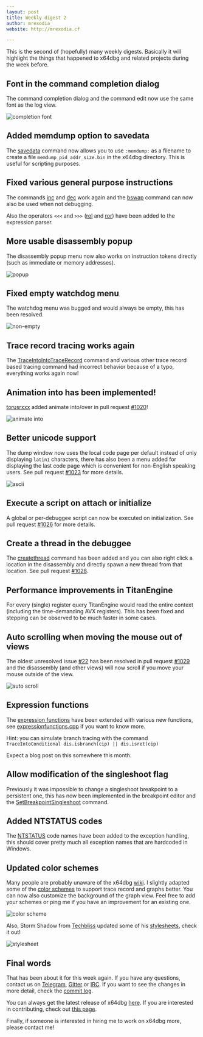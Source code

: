 ```yaml
---
layout: post
title: Weekly digest 2
author: mrexodia
website: http://mrexodia.cf

---
```


This is the second of (hopefully) many weekly digests. Basically it will highlight the things that happened to x64dbg and related projects during the week before.

## Font in the command completion dialog

The command completion dialog and the command edit now use the same font as the log view.

![completion font](https://i.imgur.com/Z6rWVG4.png)

## Added memdump option to savedata

The [savedata](http://x64dbg.readthedocs.io/en/latest/commands/data/savedata.html) command now allows you to use `:memdump:` as a filename to create a file `memdump_pid_addr_size.bin` in the x64dbg directory. This is useful for scripting purposes.

## Fixed various general purpose instructions

The commands [inc](http://x64dbg.readthedocs.io/en/latest/commands/general-purpose/inc.html) and [dec](http://x64dbg.readthedocs.io/en/latest/commands/general-purpose/dec.html) work again and the [bswap](http://x64dbg.readthedocs.io/en/latest/commands/general-purpose/bswap.html) command can now also be used when not debugging.

Also the operators `<<<` and `>>>` ([rol](http://x64dbg.readthedocs.io/en/latest/commands/general-purpose/rol.html) and [ror](http://x64dbg.readthedocs.io/en/latest/commands/general-purpose/ror.html)) have been added to the expression parser.

## More usable disassembly popup

The disassembly popup menu now also works on instruction tokens directly (such as immediate or memory addresses).

![popup](https://i.imgur.com/FjQc43L.png)

## Fixed empty watchdog menu

The watchdog menu was bugged and would always be empty, this has been resolved.

![non-empty](https://i.imgur.com/j6LP7wL.png)

## Trace record tracing works again

The [TraceIntoIntoTraceRecord](http://help.x64dbg.com/en/latest/commands/debug-control/TraceIntoIntoTraceRecord.html) command and various other trace record based tracing command had incorrect behavior because of a typo, everything works again now!

## Animation into has been implemented!

[torusrxxx](https://github.com/torusrxxx) added animate into/over in pull request [#1020](https://github.com/x64dbg/x64dbg/pull/1020)!

![animate into](https://i.imgur.com/nWSfnfV.gif)

## Better unicode support

The dump window now uses the local code page per default instead of only displaying `latin1` characters, there has also been a menu added for displaying the last code page which is convenient for non-English speaking users. See pull request [#1023](https://github.com/x64dbg/x64dbg/pull/1023) for more details.

![ascii](https://i.imgur.com/khkHtNz.png)

## Execute a script on attach or initialize

A global or per-debuggee script can now be executed on initialization. See pull request [#1026](https://github.com/x64dbg/x64dbg/pull/1026) for more details.

## Create a thread in the debuggee

The [createthread](http://x64dbg.readthedocs.io/en/latest/commands/debug-control/createthread.html) command has been added and you can also right click a location in the disassembly and directly spawn a new thread from that location. See pull request [#1028](https://github.com/x64dbg/x64dbg/pull/1028).

## Performance improvements in TitanEngine

For every (single) register query TitanEngine would read the entire context (including the time-demanding AVX registers). This has been fixed and stepping can be observed to be much faster in some cases.

## Auto scrolling when moving the mouse out of views

The oldest unresolved issue [#22](https://github.com/x64dbg/x64dbg/issues/22) has been resolved in pull request [#1029](https://github.com/x64dbg/x64dbg/pull/1029) and the disassembly (and other views) will now scroll if you move your mouse outside of the view.

![auto scroll](https://i.imgur.com/ezkjlNp.gif)

## Expression functions

The [expression functions](http://help.x64dbg.com/en/latest/introduction/Expression-functions.html) have been extended with various new functions, see [expressionfunctions.cpp](https://github.com/x64dbg/x64dbg/blob/development/src/dbg/expressionfunctions.cpp#L41) if you want to know more.

Hint: you can simulate branch tracing with the command `TraceIntoConditional dis.isbranch(cip) || dis.isret(cip)`

Expect a blog post on this somewhere this month.

## Allow modification of the singleshoot flag

Previously it was impossible to change a singleshoot breakpoint to a persistent one, this has now been implemented in the breakpoint editor and the [SetBreakpointSingleshoot](http://x64dbg.readthedocs.io/en/latest/commands/breakpoints-conditional/SetBreakpointSingleshoot.html) command.

## Added NTSTATUS codes

The [NTSTATUS](https://msdn.microsoft.com/en-us/library/cc704588.aspx) code names have been added to the exception handling, this should cover pretty much all exception names that are hardcoded in Windows.

## Updated color schemes

Many people are probably unaware of the x64dbg [wiki](http://wiki.x64dbg.com). I slightly adapted some of the [color schemes](https://github.com/x64dbg/x64dbg/wiki/Color-Schemes) to support trace record and graphs better. You can now also customize the background of the graph view. Feel free to add your schemes or ping me if you have an improvement for an existing one.

![color scheme](https://i.imgur.com/1Jf38zh.png)

Also, Storm Shadow from [Techbliss](http://techbliss.org) updated some of his [stylesheets](https://github.com/x64dbg/x64dbg/wiki/Stylesheets), check it out!

![stylesheet](https://cloud.githubusercontent.com/assets/3592375/15633822/abd605c8-25b6-11e6-97af-d3202cc3f90c.png)

## Final words

That has been about it for this week again. If you have any questions, contact us on [Telegram](http://telegram.x64dbg.com), [Gitter](http://gitter.x64dbg.com) or [IRC](http://webchat.freenode.net/?channels=x64dbg). If you want to see the changes in more detail, check the [commit log](https://github.com/x64dbg/x64dbg/commits).

You can always get the latest release of x64dbg [here](http://releases.x64dbg.com). If you are interested in contributing, check out [this page](http://contribute.x64dbg.com).

Finally, if someone is interested in hiring me to work on x64dbg more, please contact me!